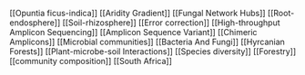 [[Opuntia ficus-indica]]
[[Aridity Gradient]]
[[Fungal Network Hubs]]
[[Root-endosphere]]
[[Soil-rhizosphere]]
[[Error correction]]
[[High-throughput Amplicon Sequencing]]
[[Amplicon Sequence Variant]]
[[Chimeric Amplicons]]
[[Microbial communities]]
[[Bacteria And Fungi]]
[[Hyrcanian Forests]]
[[Plant-microbe-soil Interactions]]
[[Species diversity]]
[[Forestry]]
[[community composition]]
[[South Africa]]
